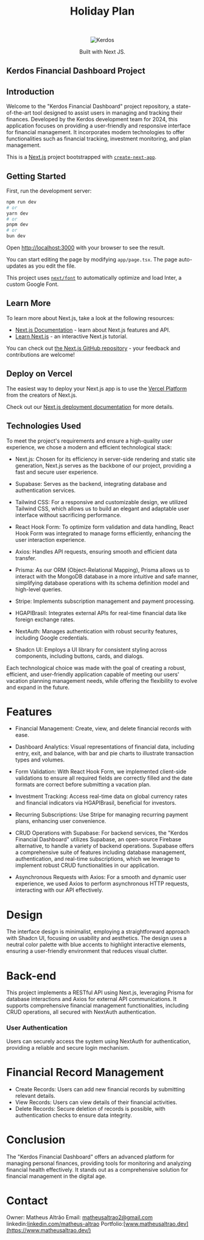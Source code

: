 <h1 align="center"> Holiday Plan </h1> <br>
<p align="center">
    <img src="https://i.pinimg.com/originals/2c/1d/27/2c1d2765695234ee48c45809ed033bc1.png" alt="Kerdos">
</p>

<p align="center">
 Built with Next JS.
</p>

## Kerdos Financial Dashboard Project

## Introduction

Welcome to the "Kerdos Financial Dashboard" project repository, a state-of-the-art tool designed to assist users in managing and tracking their finances. Developed by the Kerdos development team for 2024, this application focuses on providing a user-friendly and responsive interface for financial management. It incorporates modern technologies to offer functionalities such as financial tracking, investment monitoring, and plan management.

This is a [Next.js](https://nextjs.org/) project bootstrapped with [`create-next-app`](https://github.com/vercel/next.js/tree/canary/packages/create-next-app).

## Getting Started

First, run the development server:

```bash
npm run dev
# or
yarn dev
# or
pnpm dev
# or
bun dev
```

Open [http://localhost:3000](http://localhost:3000) with your browser to see the result.

You can start editing the page by modifying `app/page.tsx`. The page auto-updates as you edit the file.

This project uses [`next/font`](https://nextjs.org/docs/basic-features/font-optimization) to automatically optimize and load Inter, a custom Google Font.

## Learn More

To learn more about Next.js, take a look at the following resources:

-   [Next.js Documentation](https://nextjs.org/docs) - learn about Next.js features and API.
-   [Learn Next.js](https://nextjs.org/learn) - an interactive Next.js tutorial.

You can check out [the Next.js GitHub repository](https://github.com/vercel/next.js/) - your feedback and contributions are welcome!

## Deploy on Vercel

The easiest way to deploy your Next.js app is to use the [Vercel Platform](https://vercel.com/new?utm_medium=default-template&filter=next.js&utm_source=create-next-app&utm_campaign=create-next-app-readme) from the creators of Next.js.

Check out our [Next.js deployment documentation](https://nextjs.org/docs/deployment) for more details.

## Technologies Used

<p>To meet the project's requirements and ensure a high-quality user experience, we chose a modern and efficient technological stack:</p>

-   Next.js: Chosen for its efficiency in server-side rendering and static site generation, Next.js serves as the backbone of our project, providing a fast and secure user experience.<br />

-   Supabase: Serves as the backend, integrating database and authentication services.<br />

-   Tailwind CSS: For a responsive and customizable design, we utilized Tailwind CSS, which allows us to build an elegant and adaptable user interface without sacrificing performance.<br />

-   React Hook Form: To optimize form validation and data handling, React Hook Form was integrated to manage forms efficiently, enhancing the user interaction experience.<br />

-   Axios: Handles API requests, ensuring smooth and efficient data transfer.

-   Prisma: As our ORM (Object-Relational Mapping), Prisma allows us to interact with the MongoDB database in a more intuitive and safe manner, simplifying database operations with its schema definition model and high-level queries.<br />

-   Stripe: Implements subscription management and payment processing.<br />

-   HGAPIBrasil: Integrates external APIs for real-time financial data like foreign exchange rates.<br />

-   NextAuth: Manages authentication with robust security features, including Google credentials.<br />

-   Shadcn UI: Employs a UI library for consistent styling across components, including buttons, cards, and dialogs.<br />


<p>Each technological choice was made with the goal of creating a robust, efficient, and user-friendly application capable of meeting our users' vacation planning management needs, while offering the flexibility to evolve and expand in the future.</p>

# Features

-   Financial Management: Create, view, and delete financial records with ease.<br />

-   Dashboard Analytics: Visual representations of financial data, including entry, exit, and balance, with bar and pie charts to illustrate transaction types and volumes.<br />

-   Form Validation: With React Hook Form, we implemented client-side validations to ensure all required fields are correctly filled and the date formats are correct before submitting a vacation plan.<br />

-   Investment Tracking: Access real-time data on global currency rates and financial indicators via HGAPIBrasil, beneficial for investors.<br />

-   Recurring Subscriptions: Use Stripe for managing recurring payment plans, enhancing user convenience.<br />

-   CRUD Operations with Supabase: For backend services, the "Kerdos Financial Dashboard" utilizes Supabase, an open-source Firebase alternative, to handle a variety of backend operations. Supabase offers a comprehensive suite of features including database management, authentication, and real-time subscriptions, which we leverage to implement robust CRUD functionalities in our application. <br />

-   Asynchronous Requests with Axios: For a smooth and dynamic user experience, we used Axios to perform asynchronous HTTP requests, interacting with our API effectively. <br />

# Design

<p>
The interface design is minimalist, employing a straightforward approach with Shadcn UI, focusing on usability and aesthetics. The design uses a neutral color palette with blue accents to highlight interactive elements, ensuring a user-friendly environment that reduces visual clutter.
 </p>

# Back-end

<p>This project implements a RESTful API using Next.js, leveraging Prisma for database interactions and Axios for external API communications. It supports comprehensive financial management functionalities, including CRUD operations, all secured with NextAuth authentication.</p>

### User Authentication

<p>Users can securely access the system using NextAuth for authentication, providing a reliable and secure login mechanism.</p>

# Financial Record Management

-   Create Records: Users can add new financial records by submitting relevant details. <br />
-   View Records: Users can view details of their financial activities. <br />
-   Delete Records: Secure deletion of records is possible, with authentication checks to ensure data integrity. <br />


# Conclusion

The "Kerdos Financial Dashboard" offers an advanced platform for managing personal finances, providing tools for monitoring and analyzing financial health effectively. It stands out as a comprehensive solution for financial management in the digital age.

# Contact

Owner: Matheus Altrão
Email: matheusaltrao2@gmail.com
linkedin:[linkedin.com/matheus-altrao](https://www.linkedin.com/in/matheus-altrao/)
Portfolio:[www.matheusaltrao.dev](https://www.matheusaltrao.dev/)
